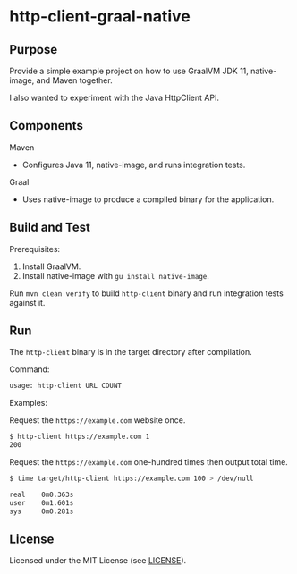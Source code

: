 # http-client-graal-native

## Purpose

Provide a simple example project on how to use GraalVM JDK 11, native-image, and Maven together.

I also wanted to experiment with the Java HttpClient API.

## Components

Maven
- Configures Java 11, native-image, and runs integration tests.

Graal
- Uses native-image to produce a compiled binary for the application.

## Build and Test

Prerequisites:
1. Install GraalVM.
1. Install native-image with `gu install native-image`.

Run `mvn clean verify` to build `http-client` binary and run integration tests against it.

## Run

The `http-client` binary is in the target directory after compilation.

Command:

```sh
usage: http-client URL COUNT
```

Examples:

Request the `https://example.com` website once.

```sh
$ http-client https://example.com 1
200
```

Request the `https://example.com` one-hundred times then output total time.

```sh
$ time target/http-client https://example.com 100 > /dev/null

real    0m0.363s
user    0m1.601s
sys     0m0.281s
```

## License

Licensed under the MIT License (see [LICENSE](LICENSE)).
